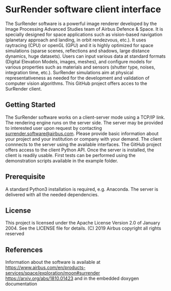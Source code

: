 # SurRender software client interface

The SurRender software is a powerful image renderer developed by the Image Processing Advanced Studies team of Airbus Defence & Space.
It is specially designed for space applications such as vision-based navigation (planetary approach and landing, in orbit rendezvous, etc.). 
It uses raytracing (CPU) or openGL (GPU) and it is highly optimized for space simulations (sparse scenes, reflections and shadows, large distance dynamics, huge datasets). 
Users can input various data at standard formats (Digital Elevation Models, images, meshes), and configure models for various properties such as materials and sensors (shutter type, noises, integration time, etc.). SurRender simulations aim at physical representativeness as needed for the development and validation of  computer vision algorithms.
This GitHub project offers acces to the SurRender client.

## Getting Started

The SurRender software works on a client-server mode using a TCP/IP link. 
The rendering engine runs on the server side. The server may be provided to interested user upon request by contacting surrender.software@airbus.com. Please provide basic information about your project and your institution or company with your demand.
The client connnects to the server using the available interfaces. The GitHub project offers access to the client Python API. 
Once the server is installed, the client is readily usable. First tests can be performed using the demonstration scripts available in the example folder.

## Prerequisite

A standard Python3 installation is required, e.g. Anaconda.
The server is delivered with all the needed dependencies.

## License

This project is licensed under the Apache License Version 2.0 of January 2004. See the LICENSE file for details.
(C) 2019 Airbus copyright all rights reserved

## References

Information about the software is available at <https://www.airbus.com/en/products-services/space/exploration/moon#surrender>
https://arxiv.org/abs/1810.01423 and in the embedded doxygen documentation

